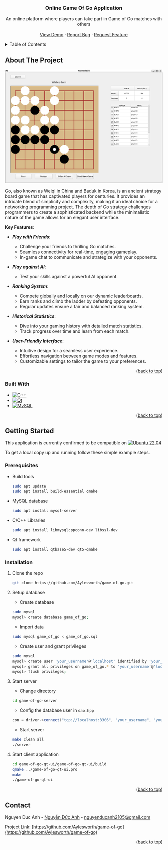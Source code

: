 <a name="readme-top"></a>


<!-- PROJECT LOGO -->
<br />
<div align="center">

  <h3 align="center">Online Game Of Go Application</h3>

  <p align="center">
    An online platform where players can take part in Game of Go matches with others
    <br />
    <br />
    <a href="https://github.com/Aylesworth/game-of-go">View Demo</a>
    ·
    <a href="https://github.com/Aylesworth/game-of-go/issues">Report Bug</a>
    ·
    <a href="https://github.com/Aylesworth/game-of-go/issues">Request Feature</a>
  </p>
</div>



<!-- TABLE OF CONTENTS -->
<details>
  <summary>Table of Contents</summary>
  <ol>
    <li>
      <a href="#about-the-project">About The Project</a>
      <ul>
        <li><a href="#built-with">Built With</a></li>
      </ul>
    </li>
    <li>
      <a href="#getting-started">Getting Started</a>
      <ul>
        <li><a href="#prerequisites">Prerequisites</a></li>
        <li><a href="#installation">Installation</a></li>
      </ul>
    </li>
    <li><a href="#contact">Contact</a></li>
  </ol>
</details>



<!-- ABOUT THE PROJECT -->
## About The Project

[![Product Screen Shot][product-screenshot]]()

Go, also known as Weiqi in China and Baduk in Korea, is an ancient strategy board game that has captivated players for centuries. It provides an intricate blend of simplicity and complexity, making it an ideal choice for a networking programming project. The depth of Go strategy challenges programmers to create a sophisticated backend while the minimalistic nature of the game allows for an elegant user interface.

**Key Features**:
- ***Play with Friends***:
	- Challenge your friends to thrilling Go matches.
	- Seamless connectivity for real-time, engaging gameplay.
	- In-game chat to communicate and strategize with your opponents.
	
- ***Play against AI***:
	- Test your skills against a powerful AI opponent.
	
- ***Ranking System***:
	- Compete globally and locally on our dynamic leaderboards.
	- Earn ranks and climb the ladder by defeating opponents.
	- Regular updates ensure a fair and balanced ranking system.
	
- ***Historical Statistics***:
	- Dive into your gaming history with detailed match statistics.
	- Track progress over time and learn from each match.
	
- ***User-Friendly Interface***:
	- Intuitive design for a seamless user experience.
	- Effortless navigation between game modes and features.
	- Customizable settings to tailor the game to your preferences.
	

<p align="right">(<a href="#readme-top">back to top</a>)</p>



### Built With

* [![C++][Cpp]][Cpp-url]
* [![Qt][Qt.io]][Qt-url]
* [![MySQL][MySQL.com]][MySQL-url]

<p align="right">(<a href="#readme-top">back to top</a>)</p>



<!-- GETTING STARTED -->
## Getting Started

This application is currently confirmed to be compatible on [![Ubuntu 22.04][Ubuntu.com]][Ubuntu-url]
<br />

To get a local copy up and running follow these simple example steps.

### Prerequisites

* Build tools
  ```sh
  sudo apt update
  sudo apt install build-essential cmake
  ```

* MySQL database
  ```sh
  sudo apt install mysql-server
  ```

* C/C++ Libraries
  ```sh
  sudo apt install libmysqlcppconn-dev libssl-dev
  ```

* Qt framework
  ```sh 
  sudo apt install qtbase5-dev qt5-qmake
  ```
  

### Installation

1. Clone the repo
   ```sh
   git clone https://github.com/Aylesworth/game-of-go.git
   ```
2. Setup database

   - Create database
   ```sh
   sudo mysql
   mysql> create database game_of_go;
   ```
   - Import data
   ```sh
   sudo mysql game_of_go < game_of_go.sql
   ```
   - Create user and grant privileges
   ```sh
   sudo mysql
   mysql> create user 'your_username'@'localhost' identified by 'your_password';
   mysql> grant all privileges on game_of_go.* to 'your_username'@'localhost';
   mysql> flush privileges;
   ```
3. Start server
   - Change directory
   ```sh
   cd game-of-go-server
   ```
   - Config the database user in `dao.hpp`
   ```cpp
   con = driver->connect("tcp://localhost:3306", "your_username", "your_password");
   ```
   - Start server
   ```sh
   make clean all
   ./server
   ```
4. Start client application
   ```sh
   cd game-of-go-qt-ui/game-of-go-qt-ui/build
   qmake ../game-of-go-qt-ui.pro
   make
   ./game-of-go-qt-ui
   ```
   

<p align="right">(<a href="#readme-top">back to top</a>)</p>



<!-- CONTACT -->
## Contact

Nguyen Duc Anh - [Nguyễn Đức Anh](https://web.facebook.com/nda.2105) - nguyenducanh2105@gmail.com

Project Link: [https://github.com/Aylesworth/game-of-go](https://github.com/Aylesworth/game-of-go)

<p align="right">(<a href="#readme-top">back to top</a>)</p>



<!-- MARKDOWN LINKS & IMAGES -->
<!-- https://www.markdownguide.org/basic-syntax/#reference-style-links -->
[product-screenshot]: screenshots/screenshot-01.png
[Cpp]: https://img.shields.io/badge/C%2B%2B-00599C?style=for-the-badge&logo=c%2B%2B&logoColor=white
[Cpp-url]: https://isocpp.org/
[Qt.io]: https://img.shields.io/badge/Qt-%23217346.svg?style=for-the-badge&logo=Qt&logoColor=white
[Qt-url]: https://www.qt.io/
[MySQL.com]: https://img.shields.io/badge/MySQL-00000F?style=for-the-badge&logo=mysql&logoColor=white
[MySQL-url]: https://www.mysql.com/
[Ubuntu.com]: https://img.shields.io/badge/Ubuntu%2022.04-E95420?style=for-the-badge&logo=ubuntu&logoColor=white
[Ubuntu-url]: https://ubuntu.com/

